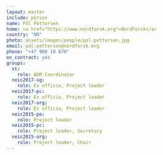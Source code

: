 ```yaml
---
layout: master
include: person
name: Pål Pettersen
home: <a href="https://www.nordforsk.org">NordForsk</a>
country: "NO"
photo: assets/images/people/pal-pettersen.jpg
email: pal.pettersen@nordforsk.org
phone: "+47 908 10 670"
on_contract: yes
groups:
  xt:
    role: ADM Coordinator
  neic2017-sg:
    role: Ex officio, Project leader
  neic2017-pc:
    role: Ex officio, Project leader
  neic2017-org:
    role: Ex officio, Project leader
  neic2015-po:
    role: Project leader
  neic2015-pc:
    role: Project leader, Secretary
  neic2015-org:
    role: Project leader, Chair
---
```

